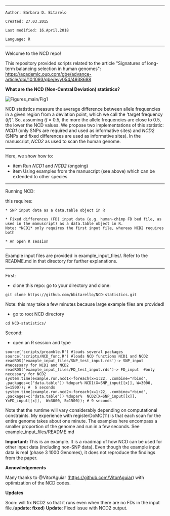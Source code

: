 **************************************************
    Author: Bárbara D. Bitarelo

    Created: 27.03.2015

    Last modified: 16.April.2018

    Language: R

**************************************************

Welcome to the NCD repo! 

This repository provided scripts related to the article "Signatures of long-term balancing selection in human genomes": https://academic.oup.com/gbe/advance-article/doi/10.1093/gbe/evy054/4938688


**What are the  NCD (Non-Central Deviation) statistics?**

![Figures_main/Fig1](Figures_main/Fig1_red.tiff)

NCD statistics measure the average difference between allele frequencies in a given region from a deviation point, which we call the 'target frequency (*tf*)'. So, assuming *tf* = 0.5, the more the allele frequencies are close to 0.5, the lower the NCD values. We propose two implementations of this statistic: *NCD1* (only SNPs are required and used as informative sites) and *NCD2* (SNPs and fixed differences are used as informative sites). In the manuscript, *NCD2* as used to scan the human genome.

*******************************************************



Here, we show how to:
* item  Run *NCD1* and *NCD2* (ongoing)
* item  Using examples from the manuscript (see above) which can be extended to other species

*************************************************************************


Running NCD:

this requires:
	
	* SNP input data as a data.table object in R

	* Fixed differences (FD) input data (e.g. human-chimp FD bed file, as used in the manuscript) as a data.table object in R.
	Note: *NCD1* only requires the first input file, whereas NCD2 requires both
        
	* An open R session



*************************************


Example input files are provided in example_input_files/. Refer to the README.md in that directory for further explanations.

*************************************

First:

* clone this repo: go to your directory and clone:

```
git clone https://github.com/bbitarello/NCD-statistics.git
```
Note: this may take a few minutes because large example files are provided!

* go to root NCD directory

```
cd NCD-statistics/
```


Second:

* open an R session and type

```
source('scripts/preamble.R') #loads several packages
source('scripts/NCD_func.R') #loads NCD functions NCD1 and NCD2
readRDS('example_input_files/SNP_test_input.rds')-> SNP_input #necessary for NCD1 and NCD2
readRDS('example_input_files/FD_test_input.rds')-> FD_input  #only necessary for NCD2
system.time(example.run.ncd1<-foreach(x=1:22, .combine="rbind", .packages=c("data.table")) %dopar% NCD1(X=SNP_input[[x]], W=3000, S=1500)); #  6 seconds 
system.time(example.run.ncd2<-foreach(x=1:22, .combine="rbind", .packages=c("data.table")) %dopar%  NCD2(X=SNP_input[[x]], Y=FD_input[[x]],  W=3000, S=1500)); # 9 seconds
```
Note that the runtime will vary considerably depending on computational constraints. My experience with registerDoMC(11) is that each scan for the entire genome takes about one minute. The examples here encompass a smaller proportion of the genome and run in a few seconds. See example_input_files/README.md 

**Important:** This is an example. It is a roadmap of how NCD can be used for other input data (including non-SNP data). Even though the example input data is real (phase 3 1000 Genomes), it does not reproduce the findings from the paper.


**Acnowledgements**

Many thanks to @VitorAguiar  (https://github.com/VitorAguiar) with optimization of the NCD codes.

**Updates**

Soon: will fix NCD2 so that it runs even when there are no FDs in the input file.(**update: fixed**)
**Update**: Fixed issue with NCD2 output.

